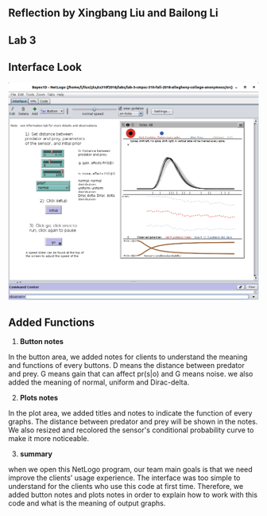 ## Reflection by Xingbang Liu and Bailong Li

## Lab 3

## Interface Look

![Interface](interface.png)

## Added Functions

1. **Button notes**

In the button area, we added notes for clients to understand the meaning and functions of every buttons. D means the distance between predator and prey. G means gain that can affect pr(s|o) and G means noise. we also added the meaning of normal, uniform and Dirac-delta.

2. **Plots notes**

In the plot area, we added titles and notes to indicate the function of every graphs. The distance between predator and prey will be shown in the notes. We also resized and recolored the sensor's conditional probability curve to make it more noticeable.

3. **summary**

when we open this NetLogo program, our team main goals is that we need improve the clients' usage experience. The interface was too simple to understand for the clients who use this code at first time. Therefore, we added button notes and plots notes in order to explain how to work with this code and what is the meaning of output graphs.
